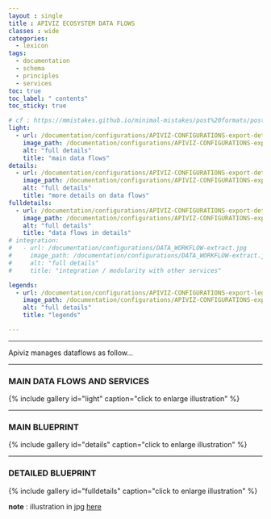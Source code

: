```yaml
---
layout : single 
title : APIVIZ ECOSYSTEM DATA FLOWS
classes : wide
categories:
  - lexicon
tags:
  - documentation
  - schema
  - principles
  - services
toc: true
toc_label: " contents"
toc_sticky: true

# cf : https://mmistakes.github.io/minimal-mistakes/post%20formats/post-gallery/
light:
  - url: /documentation/configurations/APIVIZ-CONFIGURATIONS-export-details-light.jpg
    image_path: /documentation/configurations/APIVIZ-CONFIGURATIONS-export-details-light.jpg
    alt: "full details"
    title: "main data flows"
details:
  - url: /documentation/configurations/APIVIZ-CONFIGURATIONS-export-details.jpg
    image_path: /documentation/configurations/APIVIZ-CONFIGURATIONS-export-details.jpg
    alt: "full details"
    title: "more details on data flows"
fulldetails:
  - url: /documentation/configurations/APIVIZ-CONFIGURATIONS-export-details-full.jpg
    image_path: /documentation/configurations/APIVIZ-CONFIGURATIONS-export-details-full.jpg
    alt: "full details"
    title: "data flows in details"
# integration:
#   - url: /documentation/configurations/DATA_WORKFLOW-extract.jpg
#     image_path: /documentation/configurations/DATA_WORKFLOW-extract.jpg
#     alt: "full details"
#     title: "integration / modularity with other services"

legends:
  - url: /documentation/configurations/APIVIZ-CONFIGURATIONS-export-legends.jpg
    image_path: /documentation/configurations/APIVIZ-CONFIGURATIONS-export-legends.jpg
    alt: "full details"
    title: "legends"

---
```


-----

Apiviz manages dataflows as follow...

<!-- ---------

### LEGENDS -->

<!-- {% include gallery id="legends" caption="click to enlarge illustration" %} -->

------

### MAIN DATA FLOWS AND SERVICES

{% include gallery id="light" caption="click to enlarge illustration" %}

------


### MAIN BLUEPRINT

{% include gallery id="details" caption="click to enlarge illustration" %}

------


### DETAILED BLUEPRINT

{% include gallery id="fulldetails" caption="click to enlarge illustration" %}

**note** : illustration in jpg [here](https://raw.githubusercontent.com/co-demos/apiviz-frontend/master/documentation/configurations/DATA_WORKFLOW-details.jpg)

<!-- ------


### INTEGRATION TO OTHER SERVICES

{% include gallery id="integration" caption="click to enlarge illustration" %} -->